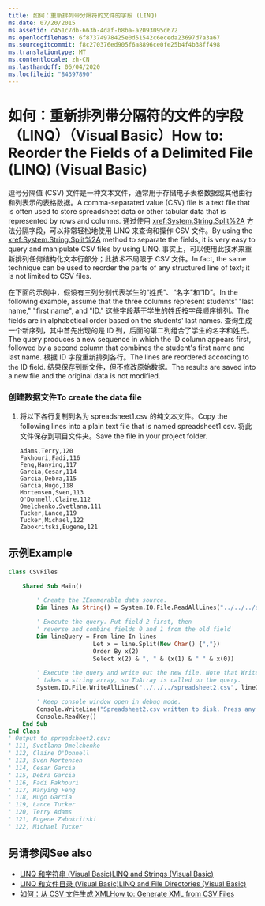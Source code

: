 ```yaml
---
title: 如何：重新排列带分隔符的文件的字段 (LINQ)
ms.date: 07/20/2015
ms.assetid: c451c7db-663b-4daf-b8ba-a2093095d672
ms.openlocfilehash: 6f87374978425e0d51542c6eceda23697d7a3a67
ms.sourcegitcommit: f8c270376ed905f6a8896ce0fe25b4f4b38ff498
ms.translationtype: MT
ms.contentlocale: zh-CN
ms.lasthandoff: 06/04/2020
ms.locfileid: "84397890"
---
```

# <a name="how-to-reorder-the-fields-of-a-delimited-file-linq-visual-basic"></a><span data-ttu-id="d5251-102">如何：重新排列带分隔符的文件的字段（LINQ）（Visual Basic）</span><span class="sxs-lookup"><span data-stu-id="d5251-102">How to: Reorder the Fields of a Delimited File (LINQ) (Visual Basic)</span></span>

<span data-ttu-id="d5251-103">逗号分隔值 (CSV) 文件是一种文本文件，通常用于存储电子表格数据或其他由行和列表示的表格数据。</span><span class="sxs-lookup"><span data-stu-id="d5251-103">A comma-separated value (CSV) file is a text file that is often used to store spreadsheet data or other tabular data that is represented by rows and columns.</span></span> <span data-ttu-id="d5251-104">通过使用 <xref:System.String.Split%2A> 方法分隔字段，可以非常轻松地使用 LINQ 来查询和操作 CSV 文件。</span><span class="sxs-lookup"><span data-stu-id="d5251-104">By using the <xref:System.String.Split%2A> method to separate the fields, it is very easy to query and manipulate CSV files by using LINQ.</span></span> <span data-ttu-id="d5251-105">事实上，可以使用此技术来重新排列任何结构化文本行部分；此技术不局限于 CSV 文件。</span><span class="sxs-lookup"><span data-stu-id="d5251-105">In fact, the same technique can be used to reorder the parts of any structured line of text; it is not limited to CSV files.</span></span>

<span data-ttu-id="d5251-106">在下面的示例中，假设有三列分别代表学生的“姓氏”、“名字”和“ID”。</span><span class="sxs-lookup"><span data-stu-id="d5251-106">In the following example, assume that the three columns represent students' "last name," "first name", and "ID."</span></span> <span data-ttu-id="d5251-107">这些字段基于学生的姓氏按字母顺序排列。</span><span class="sxs-lookup"><span data-stu-id="d5251-107">The fields are in alphabetical order based on the students' last names.</span></span> <span data-ttu-id="d5251-108">查询生成一个新序列，其中首先出现的是 ID 列，后面的第二列组合了学生的名字和姓氏。</span><span class="sxs-lookup"><span data-stu-id="d5251-108">The query produces a new sequence in which the ID column appears first, followed by a second column that combines the student's first name and last name.</span></span> <span data-ttu-id="d5251-109">根据 ID 字段重新排列各行。</span><span class="sxs-lookup"><span data-stu-id="d5251-109">The lines are reordered according to the ID field.</span></span> <span data-ttu-id="d5251-110">结果保存到新文件，但不修改原始数据。</span><span class="sxs-lookup"><span data-stu-id="d5251-110">The results are saved into a new file and the original data is not modified.</span></span>

### <a name="to-create-the-data-file"></a><span data-ttu-id="d5251-111">创建数据文件</span><span class="sxs-lookup"><span data-stu-id="d5251-111">To create the data file</span></span>

1. <span data-ttu-id="d5251-112">将以下各行复制到名为 spreadsheet1.csv 的纯文本文件。</span><span class="sxs-lookup"><span data-stu-id="d5251-112">Copy the following lines into a plain text file that is named spreadsheet1.csv.</span></span> <span data-ttu-id="d5251-113">将此文件保存到项目文件夹。</span><span class="sxs-lookup"><span data-stu-id="d5251-113">Save the file in your project folder.</span></span>

    ```csv
    Adams,Terry,120
    Fakhouri,Fadi,116
    Feng,Hanying,117
    Garcia,Cesar,114
    Garcia,Debra,115
    Garcia,Hugo,118
    Mortensen,Sven,113
    O'Donnell,Claire,112
    Omelchenko,Svetlana,111
    Tucker,Lance,119
    Tucker,Michael,122
    Zabokritski,Eugene,121
    ```

## <a name="example"></a><span data-ttu-id="d5251-114">示例</span><span class="sxs-lookup"><span data-stu-id="d5251-114">Example</span></span>

```vb
Class CSVFiles

    Shared Sub Main()

        ' Create the IEnumerable data source.
        Dim lines As String() = System.IO.File.ReadAllLines("../../../spreadsheet1.csv")

        ' Execute the query. Put field 2 first, then
        ' reverse and combine fields 0 and 1 from the old field
        Dim lineQuery = From line In lines
                        Let x = line.Split(New Char() {","})
                        Order By x(2)
                        Select x(2) & ", " & (x(1) & " " & x(0))

        ' Execute the query and write out the new file. Note that WriteAllLines
        ' takes a string array, so ToArray is called on the query.
        System.IO.File.WriteAllLines("../../../spreadsheet2.csv", lineQuery.ToArray())

        ' Keep console window open in debug mode.
        Console.WriteLine("Spreadsheet2.csv written to disk. Press any key to exit")
        Console.ReadKey()
    End Sub
End Class
' Output to spreadsheet2.csv:
' 111, Svetlana Omelchenko
' 112, Claire O'Donnell
' 113, Sven Mortensen
' 114, Cesar Garcia
' 115, Debra Garcia
' 116, Fadi Fakhouri
' 117, Hanying Feng
' 118, Hugo Garcia
' 119, Lance Tucker
' 120, Terry Adams
' 121, Eugene Zabokritski
' 122, Michael Tucker
```

## <a name="see-also"></a><span data-ttu-id="d5251-115">另请参阅</span><span class="sxs-lookup"><span data-stu-id="d5251-115">See also</span></span>

- [<span data-ttu-id="d5251-116">LINQ 和字符串 (Visual Basic)</span><span class="sxs-lookup"><span data-stu-id="d5251-116">LINQ and Strings (Visual Basic)</span></span>](linq-and-strings.md)
- [<span data-ttu-id="d5251-117">LINQ 和文件目录 (Visual Basic)</span><span class="sxs-lookup"><span data-stu-id="d5251-117">LINQ and File Directories (Visual Basic)</span></span>](linq-and-file-directories.md)
- [<span data-ttu-id="d5251-118">如何：从 CSV 文件生成 XML</span><span class="sxs-lookup"><span data-stu-id="d5251-118">How to: Generate XML from CSV Files</span></span>](how-to-generate-xml-from-csv-files.md)

